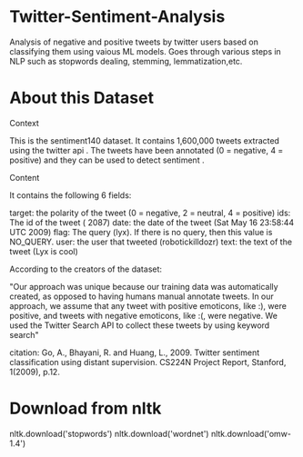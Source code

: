 # Twitter-Sentiment-Analysis

Analysis of negative and positive tweets by twitter users based on classifying them using vaious ML models. 
Goes through various steps in NLP such as stopwords dealing, stemming, lemmatization,etc.

# About this Dataset
Context

This is the sentiment140 dataset. It contains 1,600,000 tweets extracted using the twitter api . The tweets have been annotated (0 = negative, 4 = positive) and they can be used to detect sentiment .

Content

It contains the following 6 fields:

target: the polarity of the tweet (0 = negative, 2 = neutral, 4 = positive)
ids: The id of the tweet ( 2087)
date: the date of the tweet (Sat May 16 23:58:44 UTC 2009)
flag: The query (lyx). If there is no query, then this value is NO_QUERY.
user: the user that tweeted (robotickilldozr)
text: the text of the tweet (Lyx is cool)

According to the creators of the dataset:

"Our approach was unique because our training data was automatically created, as opposed to having humans manual annotate tweets. In our approach, we assume that any tweet with positive emoticons, like :), were positive, and tweets with negative emoticons, like :(, were negative. We used the Twitter Search API to collect these tweets by using keyword search"

citation: Go, A., Bhayani, R. and Huang, L., 2009. Twitter sentiment classification using distant supervision. CS224N Project Report, Stanford, 1(2009), p.12.

# Download from nltk
nltk.download('stopwords')
nltk.download('wordnet')
nltk.download('omw-1.4')
